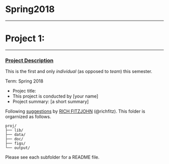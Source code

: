 # Spring2018

----

# Project 1: 

----


### [Project Description](doc/)
This is the first and only *individual* (as opposed to *team*) this semester. 

Term: Spring 2018

+ Projec title:
+ This project is conducted by [your name]
+ Project summary: [a short summary] 

Following [suggestions](http://nicercode.github.io/blog/2013-04-05-projects/) by [RICH FITZJOHN](http://nicercode.github.io/about/#Team) (@richfitz). This folder is orgarnized as follows.

```
proj/
├── lib/
├── data/
├── doc/
├── figs/
└── output/
```

Please see each subfolder for a README file.